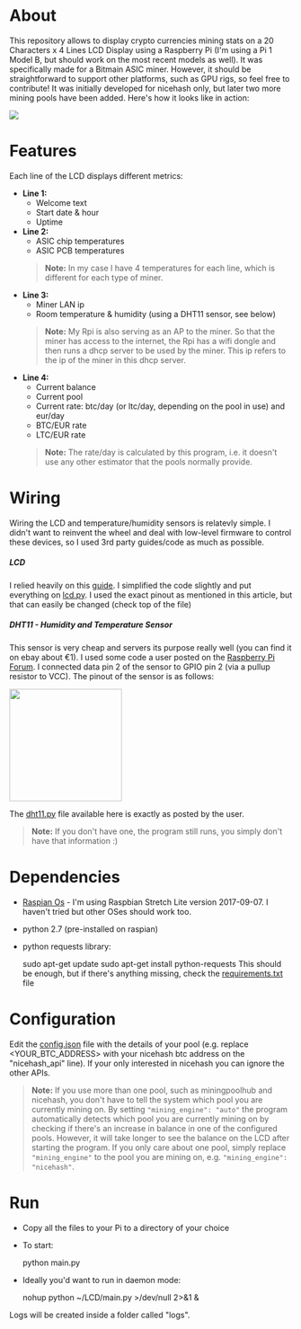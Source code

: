 # About

This repository allows to display crypto currencies mining stats on a 20 Characters x 4 Lines LCD Display using a Raspberry Pi (I'm using a Pi 1 Model B, but should work on the most recent models as well). It was specifically made for a Bitmain ASIC miner. However, it should be straightforward to support other platforms, such as GPU rigs, so feel free to contribute! It was initially developed for nicehash only, but later two more mining pools have been added. 
Here's how it looks like in action:

![](https://i.imgur.com/MgarjIc.gif)

# Features

Each line of the LCD displays different metrics:
  - **Line 1:** 
    - Welcome text
    - Start date & hour
    - Uptime
  - **Line 2:**
    - ASIC chip temperatures
    - ASIC PCB temperatures
    > **Note:** In my case I have 4 temperatures for each line, which is different for each type of miner.
  - **Line 3:**
    - Miner LAN ip
    - Room temperature & humidity (using a DHT11 sensor, see below)
    > **Note:** My Rpi is also serving as an AP to the miner. So that the miner has access to the internet, the Rpi has a wifi dongle and then runs a dhcp server to be used by the miner. This ip refers to the ip of the miner in this dhcp server.
  - **Line 4:**
    - Current balance 
    - Current pool
    - Current rate: btc/day (or ltc/day, depending on the pool in use) and eur/day
    - BTC/EUR rate
    - LTC/EUR rate
    > **Note:** The rate/day is calculated by this program, i.e. it doesn't use any other estimator that the pools normally provide.



# Wiring
Wiring the LCD and temperature/humidity sensors is relatevly simple. I didn't want to reinvent the wheel and deal with low-level firmware to control these devices, so I used 3rd party guides/code as much as possible.

##### LCD
I relied heavily on this [guide](https://www.raspberrypi-spy.co.uk/2012/08/20x4-lcd-module-control-using-python/). I simplified the code slightly and put everything on [lcd.py](lcd.py). I used the exact pinout as mentioned in this article, but that can easily be changed (check top of the file)

##### DHT11 - Humidity and Temperature Sensor
This sensor is very cheap and servers its purpose really well (you can find it on ebay about €1). I used some code a user posted on the [Raspberry Pi Forum](https://www.raspberrypi.org/forums/viewtopic.php?f=32&t=69427&sid=2fe65603b2a6a54879cb1da5756b7d7f&start=25#p1173387). I connected data pin 2 of the sensor to GPIO pin 2 (via a pullup resistor to VCC). The pinout of the sensor is as follows:

<img src="http://embedded-lab.com/blog/wp-content/uploads/2012/07/DHT11_Pins.png" width="200">

The [dht11.py](dht11.py) file available here is exactly as posted by the user. 

> **Note:** If you don't have one, the program still runs, you simply don't have that information :)


# Dependencies
 - [Raspian Os](https://www.raspberrypi.org/downloads/) - I'm using Raspbian Stretch Lite version 2017-09-07. I haven't tried but other OSes should work too.
 - python 2.7 (pre-installed on raspian)
 - python requests library:


    sudo apt-get update 
    sudo apt-get install python-requests
 This should be enough, but if there's anything missing, check the  [requirements.txt](requirements.txt) file
 
 # Configuration
 Edit the [config.json](config.json) file with the details of your pool (e.g. replace <YOUR_BTC_ADDRESS> with your nicehash btc address on the "nicehash_api" line). If your only interested in nicehash you can ignore the other APIs.
 
 > **Note:** If you use more than one pool, such as miningpoolhub and nicehash, you don't have to tell the system which pool you are currently mining on. By setting ` "mining_engine": "auto" ` the program  automatically detects which pool you are currently mining on by checking if there's an increase in balance in one of the configured pools. However, it will take longer to see the balance on the LCD after starting the program. If you only care about one pool, simply replace ` "mining_engine" ` to the pool you are mining on, e.g. ` "mining_engine": "nicehash" `.
 
 
 # Run
 - Copy all the files to your Pi to a directory of your choice
  - To start:


    python main.py

- Ideally you'd want to run in daemon mode:


    nohup python ~/LCD/main.py >/dev/null 2>&1 &
    
    
Logs will be created inside a folder called "logs".
